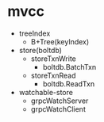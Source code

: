 


# mvcc
  - treeIndex
      - B+Tree(keyIndex)
  - store(boltdb)
      - storeTxnWrite
          - boltdb.BatchTxn
      - storeTxnRead
          - boltdb.ReadTxn
  - watchable-store
    - grpcWatchServer
    - grpcWatchClient
